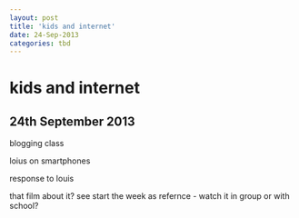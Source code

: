 ```yaml
---
layout: post
title: 'kids and internet'
date: 24-Sep-2013
categories: tbd
---
```


# kids and internet

## 24th September 2013

blogging class

loius on smartphones

response to louis

that film about it? see start the week as refernce - watch it in group or with school?
